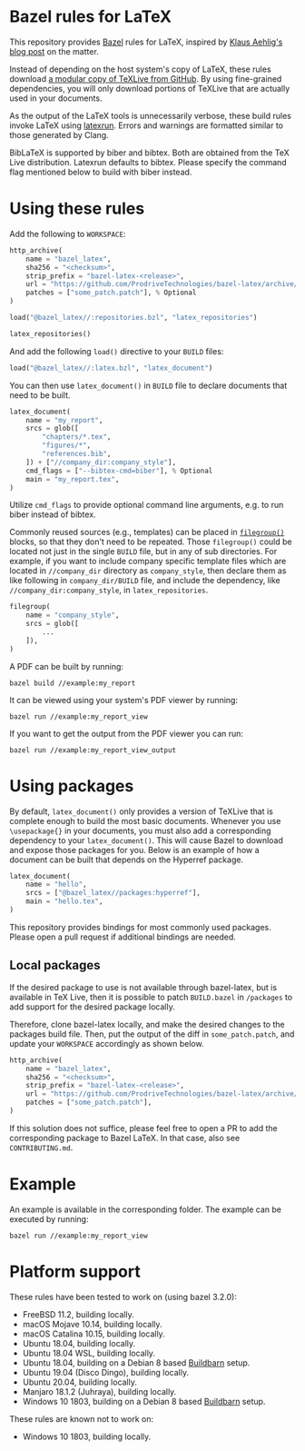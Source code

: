 # Bazel rules for LaTeX

This repository provides [Bazel](https://bazel.build/) rules for LaTeX,
inspired by [Klaus Aehlig's blog post](http://www.linta.de/~aehlig/techblog/2017-02-19.html)
on the matter.

Instead of depending on the host system's copy of LaTeX, these rules
download [a modular copy of TeXLive from GitHub](https://github.com/ProdriveTechnologies/texlive-modular).
By using fine-grained dependencies, you will only download portions of
TeXLive that are actually used in your documents.

As the output of the LaTeX tools is unnecessarily verbose, these build
rules invoke LaTeX using [latexrun](https://github.com/aclements/latexrun).
Errors and warnings are formatted similar to those generated by Clang.

BibLaTeX is supported by biber and bibtex. Both are obtained from the
TeX Live distribution. Latexrun defaults to bibtex. Please specify the
command flag mentioned below to build with biber instead.

# Using these rules

Add the following to `WORKSPACE`:

```python
http_archive(
    name = "bazel_latex",
    sha256 = "<checksum>",
    strip_prefix = "bazel-latex-<release>",
    url = "https://github.com/ProdriveTechnologies/bazel-latex/archive/v<release>.tar.gz",
    patches = ["some_patch.patch"], % Optional
)

load("@bazel_latex//:repositories.bzl", "latex_repositories")

latex_repositories()
```

And add the following `load()` directive to your `BUILD` files:

```python
load("@bazel_latex//:latex.bzl", "latex_document")
```

You can then use `latex_document()` in `BUILD` file to declare documents that need to be
built.

```python
latex_document(
    name = "my_report",
    srcs = glob([
        "chapters/*.tex",
        "figures/*",
        "references.bib",
    ]) + ["//company_dir:company_style"],
    cmd_flags = ["--bibtex-cmd=biber"], % Optional
    main = "my_report.tex",
)
```

Utilize `cmd_flags` to provide optional command line arguments, e.g. to run
biber instead of bibtex.

Commonly reused sources (e.g., templates) can be placed in
[`filegroup()`](https://docs.bazel.build/versions/master/be/general.html#filegroup)
blocks, so that they don't need to be repeated. Those `filegroup()` could
be located not just in the single `BUILD` file, but in any of sub directories.
For example, if you want to include company specific template files which are
located in `//company_dir` directory as `company_style`, then declare them as
like following in `company_dir/BUILD` file, and include the dependency, like
`//company_dir:company_style`, in `latex_repositories`.

```python
filegroup(
    name = "company_style",
    srcs = glob([
        ...
    ]),
)
```

A PDF can be built by running:

```
bazel build //example:my_report
```

It can be viewed using your system's PDF viewer by running:

```
bazel run //example:my_report_view
```

If you want to get the output from the PDF viewer you can run:

```
bazel run //example:my_report_view_output
```

# Using packages

By default, `latex_document()` only provides a version of TeXLive that
is complete enough to build the most basic documents. Whenever you use
`\usepackage{}` in your documents, you must also add a corresponding
dependency to your `latex_document()`. This will cause Bazel to download
and expose those packages for you. Below is an example of how a document
can be built that depends on the Hyperref package.

```python
latex_document(
    name = "hello",
    srcs = ["@bazel_latex//packages:hyperref"],
    main = "hello.tex",
)
```

This repository provides bindings for most commonly used packages.
Please open a pull request if additional bindings are needed.

## Local packages
If the desired package to use is not available through bazel-latex, but is
available in TeX Live, then it is possible to patch `BUILD.bazel` in
`/packages` to add support for the desired package locally.

Therefore, clone bazel-latex locally, and make the desired changes to the 
packages build file. Then, put the output of the diff in `some_patch.patch`,
and update your `WORKSPACE` accordingly as shown below.

```python
http_archive(
    name = "bazel_latex",
    sha256 = "<checksum>",
    strip_prefix = "bazel-latex-<release>",
    url = "https://github.com/ProdriveTechnologies/bazel-latex/archive/v<release>.tar.gz",
    patches = ["some_patch.patch"],
)
```

If this solution does not suffice, please feel free to open a PR to add the corresponding package to Bazel LaTeX. In that case, also see `CONTRIBUTING.md`.

# Example

An example is available in the corresponding folder. The example can
be executed by running:
```
bazel run //example:my_report_view
```

# Platform support

These rules have been tested to work on (using bazel 3.2.0):

- FreeBSD 11.2, building locally.
- macOS Mojave 10.14, building locally.
- macOS Catalina 10.15, building locally.
- Ubuntu 18.04, building locally.
- Ubuntu 18.04 WSL, building locally.
- Ubuntu 18.04, building on a Debian 8 based
  [Buildbarn](https://github.com/buildbarn) setup.
- Ubuntu 19.04 (Disco Dingo), building locally.
- Ubuntu 20.04, building locally.
- Manjaro 18.1.2 (Juhraya), building locally.
- Windows 10 1803, building on a Debian 8 based
  [Buildbarn](https://github.com/buildbarn) setup.

These rules are known not to work on:

- Windows 10 1803, building locally.

